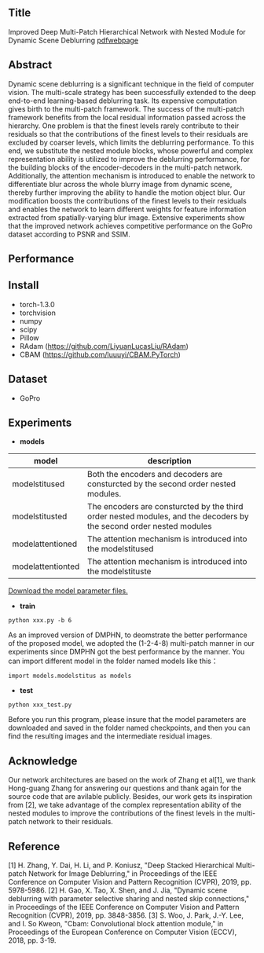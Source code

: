 ## Title
Improved Deep Multi-Patch Hierarchical Network with Nested Module for Dynamic Scene Deblurring
[pdf](https://ieeexplore.ieee.org/stamp/stamp.jsp?tp=&arnumber=9050555)[webpage](https://sites.google.com/view/tituszhao/%E9%A6%96%E9%A1%B5/dmphn-v2-deblur)

## Abstract
Dynamic scene deblurring is a significant technique in the field of computer vision. The multi-scale strategy has been successfully extended to the deep end-to-end learning-based deblurring task. Its expensive computation gives birth to the multi-patch framework. The success of the multi-patch framework benefits from the local residual information passed across the hierarchy. One problem is that the finest levels rarely contribute to their residuals so that the contributions of the finest levels to their residuals are excluded by coarser levels, which limits the deblurring performance. To this end, we substitute the nested module blocks, whose powerful and complex representation ability is utilized to improve the deblurring performance, for the building blocks of the encoder-decoders in the multi-patch network. Additionally, the attention mechanism is introduced to enable the network to differentiate blur across the whole blurry image from dynamic scene, thereby further improving the ability to handle the motion object blur. Our modification boosts the contributions of the finest levels to their residuals and enables the network to learn different weights for feature information extracted from spatially-varying blur image. Extensive experiments show that the improved network achieves competitive performance on the GoPro dataset according to PSNR and SSIM.

## Performance


## Install
- torch-1.3.0
- torchvision
- numpy
- scipy
- Pillow
- RAdam (https://github.com/LiyuanLucasLiu/RAdam)
- CBAM (https://github.com/luuuyi/CBAM.PyTorch)
## Dataset
- GoPro

## Experiments
- **models**

| model |  description|
|--|--|
|modelstitused| Both the encoders and decoders are consturcted by the second order nested modules.|
|modelstitusted| The encoders are consturcted by the third order nested modules, and the decoders by the second order nested modules|
|modelattentioned|The attention mechanism is introduced into the modelstitused |
|modelattentionted|The attention mechanism is introduced into the modelstituste|

[Download the model parameter files.](https://drive.google.com/drive/folders/1aVeJ_GbBTM-Q0oaxpIH5TWS8wW48Qadf)

- **train**
```
python xxx.py -b 6
```
As an improved version of DMPHN, to deomstrate the better performance of the proposed model, we adopted the (1-2-4-8) multi-patch manner in our experiments since DMPHN got the best performance by the manner. You can import different model in the folder named models like this：
```
import models.modelstitus as models
```
- **test**
```
python xxx_test.py
```
Before you run this program, please insure that the model parameters are downloaded and saved in the folder named checkpoints, and then you can find the resulting images and the intermediate residual images.

## Acknowledge
Our network architectures are based on the work of Zhang et al[1], we thank Hong-guang Zhang for answering our questions and thank again for the source code that are avilable publicly. Besides, our work gets its inspiration from [2], we take advantage of the complex representation ability of the nested modules to improve the contributions of the finest levels in the multi-patch network to their residuals. 

## Reference
[1] H. Zhang, Y. Dai, H. Li, and P. Koniusz, "Deep Stacked Hierarchical Multi-patch Network for Image Deblurring," in Proceedings of the IEEE Conference on Computer Vision and Pattern Recognition (CVPR), 2019, pp. 5978-5986. 
[2] H. Gao, X. Tao, X. Shen, and J. Jia, "Dynamic scene deblurring with parameter selective sharing and nested skip connections," in Proceedings of the IEEE Conference on Computer Vision and Pattern Recognition (CVPR), 2019, pp. 3848-3856. 
[3] S. Woo, J. Park, J.-Y. Lee, and I. So Kweon, "Cbam: Convolutional block attention module," in Proceedings of the European Conference on Computer Vision (ECCV), 2018, pp. 3-19. 
